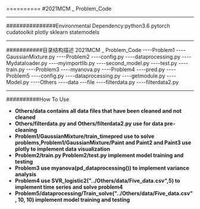 

==========
#2021MCM _ Problem_Code

----------
###############Environmental Dependency:python3.6 pytorch cudatoolkit plotly sklearn statemodels

----------

###########目录结构描述
    2021MCM _ Problem_Code
      ----Problem1
          ----GaussianMixture.py
      ----Problem2
          ----config.py
          ----dataprocessing.py
          ----Mydataloader.py
          ----myimportlib.py
          ----second_model.py
          ----test.py
          ----train.py
      ----Problem3
          ----myanova.py
      ----Problem4
          ----pred.py
      ----Problem5
          ----config.py
          ----dataprocessing.py
          ----getmodule.py
          ----Model.py
      ----Others
          ----data
              ---file
          ----filterdata.py
          ----filterdata2.py

----------
##########How To Use
- **Others/data contains all data files that have been cleaned and not cleaned**
- **Others/filterdata.py and Others/filterdata2.py use for data pre-cleaning**
- **Problem1/GaussianMixture/train_timepred use to solve problems,Problem1/GaussianMixture/Paint and Paint2 and Paint3 use plotly to implement data visualization**
- **Problem2/train.py Problem2/test.py implement model training and testing**
- **Problem3 use myanova(pd_dataprocessing()) to implement variance analysis**
- **Problem4 use SVR_logistic2("../Others/data/Five_data.csv",5) to implement time series and solve problem4**
- **Problem5/dataprocessing/Train_solve("../Others/data/Five_data.csv", 10, 10) implement model training and testing**




